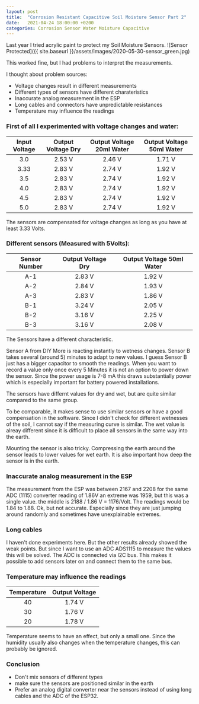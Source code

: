 ```yaml
---
layout: post
title:  "Corrosion Resistant Capacitive Soil Moisture Sensor Part 2"
date:   2021-04-24 18:00:00 +0200
categories: Corrosion Sensor Water Moisture Capacitive
---
```

Last year I tried acrylic paint to protect my Soil Moisture Sensors.
![Sensor Protected]({{ site.baseurl }}/assets/images/2020-05-30-sensor_green.jpg)

This worked fine, but I had problems to interpret the measurements. 

I thought about problem sources:
- Voltage changes result in different measurements
- Different types of sensors have different charateristics
- Inaccurate analog measurement in the ESP
- Long cables and connectors have unpredictable resistances
- Temperature may influence the readings

### First of all I experimented with voltage changes and water:

|  Input Voltage    | Output Voltage Dry | Output Voltage 20ml Water |Output Voltage 50ml Water |
|:-----------------:|:------------------:|:-------------------------:|:-----------------------:|
|     3.0           |      2.53 V        |       2.46 V              |       1.71 V            |
|     3.33          |      2.83 V        |       2.74 V              |       1.92 V            |
|     3.5           |      2.83 V        |       2.74 V              |       1.92 V            |
|     4.0           |      2.83 V        |       2.74 V              |       1.92 V            |
|     4.5           |      2.83 V        |       2.74 V              |       1.92 V            |
|     5.0           |      2.83 V        |       2.74 V              |       1.92 V            |

The sensors are compensated for voltage changes as long as you have at least 3.33 Volts. 

### Different sensors (Measured with 5Volts):

|  Sensor Number    | Output Voltage Dry |Output Voltage 50ml Water |
|:-----------------:|:------------------:|:-----------------------:|
|     A-1           |      2.83 V        |       1.92 V            |
|     A-2           |      2.84 V        |       1.93 V            |
|     A-3           |      2.83 V        |       1.86 V            |
|     B-1           |      3.24 V        |       2.05 V            |
|     B-2           |      3.16 V        |       2.25 V            |
|     B-3           |      3.16 V        |       2.08 V            |

The Sensors have a different characteristic. 

Sensor A from DIY More is reacting instantly to wetness changes. Sensor B takes several (around 5) minutes to adapt to new values. I guess Sensor B just has a bigger capacitor to smooth the readings. When you want to record a value only once every 5 Minutes it is not an option to power down the sensor. Since the power usage is 7-8 mA this draws substantially power which is especially important for battery powered installations.

 The sensors have differnt values for dry and wet, but are quite similar compared to the same group. 

To be comparable, it makes sense to use similar sensors or have a good compensation in the software. Since I didn't check for different wetnesses of the soil, I cannot say if the measuring curve is similar. The wet value is alreay different since it is difficult to place all sensors in the same way into the earth.

Mounting the sensor is also tricky. Compressing the earth around the sensor leads to lower values for wet earth. It is also important how deep the sensor is in the earth.

### Inaccurate analog measurement in the ESP

The measurement from the ESP was between 2167 and 2208  for the same ADC (1115) converter reading of 1.86V an extreme was 1959, but this was a single value. the middle is 2188 / 1.86 V = 1176/Volt. The readings would be 1.84 to 1.88. Ok, but not accurate. Especially since they are just jumping around randomly and sometimes have unexplainable extremes.

### Long cables
I haven't done experiments here. But the other results already showed the weak points. But since I want to use an ADC ADS1115 to measure the values this will be solved. The ADC is connected via I2C bus. This makes it possible to add sensors later on and connect them to the same bus.

### Temperature may influence the readings


|  Temperature     | Output Voltage |
|:-----------------:|:-------------:|
|     40            |      1.74 V   |
|     30            |      1.76 V   |
|     20            |      1.78 V   |

Temperature seems to have an effect, but only a small one. Since the humidity usually also changes when the temperature changes, this can probably be ignored.


### Conclusion
- Don't mix sensors of different types
- make sure the sensors are positioned similar in the earth
- Prefer an analog digital converter near the sensors instead of using long cables and the ADC of the ESP32.
